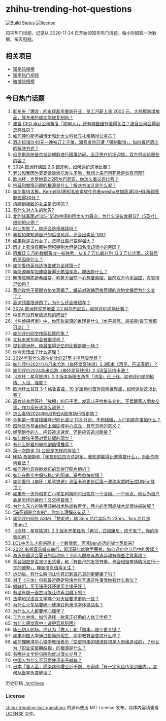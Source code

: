 # zhihu-trending-hot-questions

[![Build Status](https://github.com/justjavac/zhihu-trending-hot-questions/workflows/ci/badge.svg?branch=master)](https://github.com/justjavac/zhihu-trending-hot-questions/actions)
[![license](https://img.shields.io/github/license/justjavac/zhihu-trending-hot-questions)](https://github.com/justjavac/zhihu-trending-hot-questions/blob/master/LICENSE)

知乎热门话题，记录从 2020-11-24
日开始的知乎热门话题。每小时抓取一次数据，按天[归档](./archives)。

## 相关项目

- [知乎热搜榜](https://github.com/justjavac/zhihu-trending-top-search)
- [知乎热门视频](https://github.com/justjavac/zhihu-trending-hot-video)
- [微博热搜榜](https://github.com/justjavac/weibo-trending-hot-search)

## 今日热门话题

<!-- BEGIN -->
<!-- 最后更新时间 Thu Jun 20 2024 05:12:32 GMT+0800 (China Standard Time) -->

1. [胖东来「爆改」的永辉超市重新开业，员工月薪上涨 2000 元，大规模新增单品，胖东来的成功能被复制吗？](https://www.zhihu.com/question/659324389)
1. [波音 CEO 承认公司报复「吹哨人」，还有哪些细节值得关注？波音公司会得到怎样处罚？](https://www.zhihu.com/question/659329215)
1. [如何评价斯坦福博士和北大文科状元扎堆宿州公务员？](https://www.zhihu.com/question/659238107)
1. [酒店标错价40元一晚被订上千单，消费者称已遭「强制取消」，如何看待酒店的解决方式？](https://www.zhihu.com/question/659252649)
1. [俄罗斯总统普京抵达朝鲜进行国事访问，金正恩在机场迎接，双方将谈论哪些内容？](https://www.zhihu.com/question/659307146)
1. [2024 欧洲杯德国 2:0 匈牙利，如何评价这场比赛？](https://www.zhihu.com/question/659327617)
1. [老公和我因为婆婆做饭难吃发生矛盾，我想上来问问究竟是谁有问题?](https://www.zhihu.com/question/659175009)
1. [欧洲杯：克罗地亚2:2阿尔巴尼亚，你怎么看这场比赛？](https://www.zhihu.com/question/659307442)
1. [拖延和懒惰问题的根源是什么？解决方法又是什么呢？](https://www.zhihu.com/question/659210858)
1. [如何看待太极、KernelSU等知名安卓软件作者weishu参加澎湃OS•BL解锁答题仅得30分？](https://www.zhihu.com/question/659213282)
1. [清醒到极致的女主是怎样的？](https://www.zhihu.com/question/654616896)
1. [有什么对人生的劝告?](https://www.zhihu.com/question/600831828)
1. [北约陆军面对105-155炮中间的巨大火力真空，为什么没有发展127（5英寸）级别的火炮？](https://www.zhihu.com/question/659024443)
1. [创业失败了，你还会选择继续吗？](https://www.zhihu.com/question/655618678)
1. [秦桧如果知道自己的后世风评，还会出卖岳飞吗?](https://www.zhihu.com/question/656068824)
1. [如果你是古代女子，怎样让自己变得强大？](https://www.zhihu.com/question/652492909)
1. [历史上有没有那种面积特别大但是知名度却很小的帝国？](https://www.zhihu.com/question/658644571)
1. [阿根廷 5 月的数据税收一枝独秀，从 8.7 万亿飙升到 13.3 万亿比索，这背后的原因是什么？](https://www.zhihu.com/question/659027059)
1. [如何看待英伟达市值成为全球第一?](https://www.zhihu.com/question/659284605)
1. [新能源电车加速度普遍比燃油车高，原因是什么？](https://www.zhihu.com/question/657900615)
1. [网传陈晓陈妍希婚变，称男方目前一心想要离婚，目前双方均未回应，真实情况如何？](https://www.zhihu.com/question/659322847)
1. [黄亦玫终于要跟方协文离婚了，婚前对玫瑰百依百顺的方协文婚后为什么变了？](https://www.zhihu.com/question/659224567)
1. [高速顶着限速跑了，为什么还会被超车？](https://www.zhihu.com/question/657995710)
1. [2024 欧洲杯克罗地亚 2:2 阿尔巴尼亚，如何评价这场比赛？](https://www.zhihu.com/question/659327596)
1. [中东有没有解放思想的阵营?](https://www.zhihu.com/question/659127370)
1. [《名侦探柯南》中，你印象最深的推理是什么（水平最高、最搞笑/最无奈都可以）？](https://www.zhihu.com/question/659222849)
1. [如何评价网文作家狐尾的笔？](https://www.zhihu.com/question/642615296)
1. [文科未来10年会被重视吗？](https://www.zhihu.com/question/657118582)
1. [提到欧洲杯，你最值得记忆的比赛是哪一场？](https://www.zhihu.com/question/658734875)
1. [你今天悟出了什么道理？](https://www.zhihu.com/question/659177019)
1. [2024年有什么高性价比的27英寸电竞显示器？](https://www.zhihu.com/question/656929988)
1. [如何评价2024年6月米哈游《崩坏星穹铁道》2.3版本《再见，匹诺康尼》？](https://www.zhihu.com/question/659254739)
1. [如何评价2024年米哈游《崩坏星穹铁道》2.3流萤阮梅卡池？](https://www.zhihu.com/question/659279145)
1. [《崩坏：星穹铁道》2.3 版本新限五角色「流萤」已上线，如何评价她的剧情、人设、强度？](https://www.zhihu.com/question/659304794)
1. [欧洲杯土耳其 3-1 格鲁吉亚，19 岁居勒尔首秀惊艳世界波，如何评价这场比赛？](https://www.zhihu.com/question/659235633)
1. [高考结束后等待「放榜」的日子里，发现儿子性格有变化，不爱跟家人朋友交流，作为家长该怎么疏导？](https://www.zhihu.com/question/659167059)
1. [怎么看待2024年6月19日A股市场行情走势？](https://www.zhihu.com/question/659323645)
1. [今年第一季度结婚登记同比减少 17.8 万对，不想结婚，人们到底在害怕什么？](https://www.zhihu.com/question/659303634)
1. [国际货币基金组织上海区域中心成立，具有怎样的意义？](https://www.zhihu.com/question/659306484)
1. [经常跑步的人，应该追求速度，还是应该追求跑量？](https://www.zhihu.com/question/658468779)
1. [如何教孩子面对爱炫耀的同学？](https://www.zhihu.com/question/658651492)
1. [有什么好看的电视剧值得推荐？](https://www.zhihu.com/question/658446630)
1. [第一次跑步 10 公里是怎样的体验？](https://www.zhihu.com/question/656313066)
1. [NBA 詹姆斯称「我拿到过四次总冠军，我知道赢得比赛需要什么」，对此你有何看法？](https://www.zhihu.com/question/659032148)
1. [如何评价宾得新发布的宾得17胶片相机？](https://www.zhihu.com/question/659233428)
1. [如何在跑步中保持稳定的配速，避免忽快忽慢？](https://www.zhihu.com/question/656320110)
1. [如何看待《崩坏：星穹铁道》流萤卡池更新后第一波流水暂时压过DNFm登顶？](https://www.zhihu.com/question/659331084)
1. [如果有一天你和死亡小学生柯南同时出现在一个活动、一个地点，你认为自己会是怎样的身份？又怎样自救？](https://www.zhihu.com/question/659223430)
1. [为什么东方的铁甲骑射战术称雄数百年，西方的半回旋战术却很快被破解？](https://www.zhihu.com/question/658972245)
1. [“淹死都是会水的”，你怎么理解这句话？](https://www.zhihu.com/question/659309110)
1. [如何评价网传 ASML「掀老底」称 3nm 芯片实际为 23nm，1nm 芯片是 18nm？](https://www.zhihu.com/question/659222197)
1. [《崩坏：星穹铁道》2.3 版本开拓任务「再见，匹诺康尼」终于来了，你的体验如何？](https://www.zhihu.com/question/659281797)
1. [LOL中怎么才能创造出一个数值低，但非ban必选的战士英雄来?](https://www.zhihu.com/question/539288629)
1. [2024 影视音乐盛典举行，周深获年度歌手荣誉，如何评价他节目中的发挥？](https://www.zhihu.com/question/659258357)
1. [游泳是最适合夏日的运动吗？不同人群参与游泳运动有哪些注意事项？](https://www.zhihu.com/question/657333679)
1. [茅台回应是否减少出货量，称「有自己的发货节奏，也会根据市场情况进行一定的调整」，哪些信息值得关注？](https://www.zhihu.com/question/659142205)
1. [运动后，有什么瞬间让你意识到自己真的更健康了吗？](https://www.zhihu.com/question/656313205)
1. [对于《三体》电影最近确定导演为张艺谋这件事情你有什么看法？](https://www.zhihu.com/question/659099251)
1. [姐妹们，买玉镯子好还是买金镯子好？](https://www.zhihu.com/question/656674514)
1. [有没有哪一首古诗能让你声泪俱下的？](https://www.zhihu.com/question/659280008)
1. [法学和汉语言文学哪个对天赋要求更低一些？](https://www.zhihu.com/question/659176881)
1. [为什么火车站要统一使用红色隶书字体做站名？](https://www.zhihu.com/question/651933772)
1. [为什么人人都要学心理学？](https://www.zhihu.com/question/654910702)
1. [工作久坐族，如何选择一款真正好用的人体工学椅？](https://www.zhihu.com/question/653888670)
1. [为什么感觉高中上课更容易犯困?](https://www.zhihu.com/question/658819564)
1. [毕业初入职场，你认为「做人」和「做事」哪个更关键？](https://www.zhihu.com/question/658821297)
1. [如果中国大学通过投简历招生，高中教育会变成什么样？](https://www.zhihu.com/question/659127269)
1. [如何理解清华心理学教授表示「空窗带来的错误联想是人思维造成的」？你认为「职业空窗期歧视」的根源是什么？](https://www.zhihu.com/question/659143436)
1. [有哪些文学短句陪你度过漫长岁月？](https://www.zhihu.com/question/659309120)
1. [中国人为什么不习惯使用电子邮箱？](https://www.zhihu.com/question/30626480)
1. [日本「食人菌」感染病例增至近千例，专家称「有一定风险传染到国内」，如何从医学角度解读？](https://www.zhihu.com/question/659235504)

<!-- END -->

历史归档 [./archives](./archives)

### License

[zhihu-trending-hot-questions](https://github.com/justjavac/zhihu-trending-hot-questions)
的源码使用 MIT License 发布。具体内容请查看 [LICENSE](./LICENSE) 文件。
